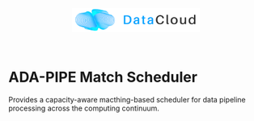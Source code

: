 <p align="center"><img width=50% src="https://raw.githubusercontent.com/DataCloud-project/toolbox/master/docs/img/datacloud_logo.png"></p>&nbsp;

# ADA-PIPE Match Scheduler

Provides a capacity-aware macthing-based scheduler for data pipeline processing across the computing continuum.
